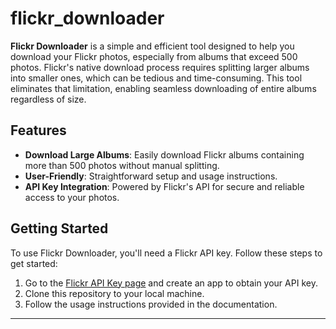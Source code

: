 # flickr_downloader

**Flickr Downloader** is a simple and efficient tool designed to help you download your Flickr photos, especially from albums that exceed 500 photos. Flickr's native download process requires splitting larger albums into smaller ones, which can be tedious and time-consuming. This tool eliminates that limitation, enabling seamless downloading of entire albums regardless of size.

## Features
- **Download Large Albums**: Easily download Flickr albums containing more than 500 photos without manual splitting.
- **User-Friendly**: Straightforward setup and usage instructions.
- **API Key Integration**: Powered by Flickr's API for secure and reliable access to your photos.

## Getting Started
To use Flickr Downloader, you'll need a Flickr API key. Follow these steps to get started:

1. Go to the [Flickr API Key page](https://www.flickr.com/services/apps/create/apply) and create an app to obtain your API key.
2. Clone this repository to your local machine.
3. Follow the usage instructions provided in the documentation.

---
